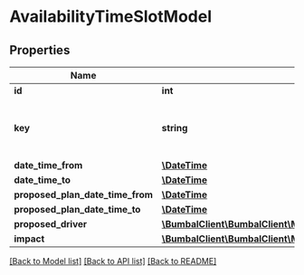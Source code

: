 # AvailabilityTimeSlotModel

## Properties
Name | Type | Description | Notes
------------ | ------------- | ------------- | -------------
**id** | **int** |  | [optional] 
**key** | **string** | unique key per analyzed time slot, uuid type | [optional] 
**date_time_from** | [**\DateTime**](\DateTime.md) |  | [optional] 
**date_time_to** | [**\DateTime**](\DateTime.md) |  | [optional] 
**proposed_plan_date_time_from** | [**\DateTime**](\DateTime.md) |  | [optional] 
**proposed_plan_date_time_to** | [**\DateTime**](\DateTime.md) |  | [optional] 
**proposed_driver** | [**\BumbalClient\BumbalClient\Model\DriverModel**](DriverModel.md) |  | [optional] 
**impact** | [**\BumbalClient\BumbalClient\Model\AvailabilityTimeSlotImpactModel[]**](AvailabilityTimeSlotImpactModel.md) |  | [optional] 

[[Back to Model list]](../README.md#documentation-for-models) [[Back to API list]](../README.md#documentation-for-api-endpoints) [[Back to README]](../README.md)


